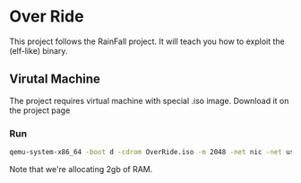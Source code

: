 # Over Ride

This project follows the RainFall project. It will teach you how to exploit the (elf-like) binary.

## Virutal Machine

The project requires virtual machine with special .iso image. Download it on the project page

### Run

```bash
qemu-system-x86_64 -boot d -cdrom OverRide.iso -m 2048 -net nic -net user,hostfwd=tcp::4242-:4242
```

Note that we're allocating 2gb of RAM.